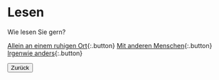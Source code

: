 <link rel="stylesheet" href="/Buchstadt-Leipzig/css/style.css">
<style>
.bgimg-1 {
  background-image: url("https://www.leipzig.travel/fileadmin/mediamanager/POI_Datenbank/Verborgenes_Leipzig_Neu/Polyloque/Polylogue-Aussen_Buchhandel-Cafe-Freizeit_Philipp-Kirschner_leipzig.travel.jpg");
}
</style>

# Lesen

<div class="bgimg-1">
  <div class="question">
  <span class="border">Wie lesen Sie gern?</span>
  </div>
</div>

[Allein an einem ruhigen Ort](z_dn.html){:.button}
[Mit anderen Menschen](z_hb.html){:.button}
[Irgenwie anders](z_rm.html){:.button}

<button type="button" onclick="history.back();">Zurück</button>
